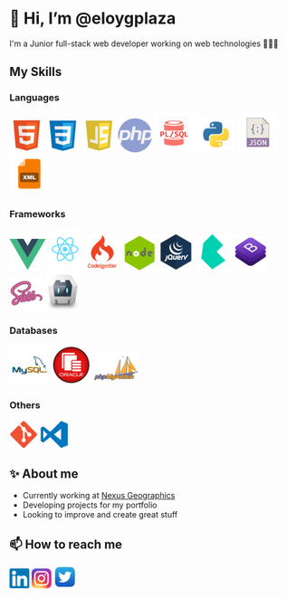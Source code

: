 
# 👋 Hi, I’m @eloygplaza
I'm a Junior full-stack web developer working on web technologies 👨🏻‍💻

## My Skills

### Languages

<!--![java](https://raw.githubusercontent.com/eloygplaza/eloygplaza/a2eb879735bc38995e507dd11cc62413da396e31/images/languages/java.png "Java")-->
![html](https://raw.githubusercontent.com/eloygplaza/eloygplaza/a2eb879735bc38995e507dd11cc62413da396e31/images/languages/html.png "HTML")
![css](https://raw.githubusercontent.com/eloygplaza/eloygplaza/a2eb879735bc38995e507dd11cc62413da396e31/images/languages/css.png "CSS")
![javascript](https://raw.githubusercontent.com/eloygplaza/eloygplaza/a2eb879735bc38995e507dd11cc62413da396e31/images/languages/javascript.png "Javascript")
![php](https://raw.githubusercontent.com/eloygplaza/eloygplaza/a2eb879735bc38995e507dd11cc62413da396e31/images/languages/php.png "PHP")
![plsql](https://raw.githubusercontent.com/eloygplaza/eloygplaza/a2eb879735bc38995e507dd11cc62413da396e31/images/languages/plsql.png "PL\SQL")
![python](https://raw.githubusercontent.com/eloygplaza/eloygplaza/a2eb879735bc38995e507dd11cc62413da396e31/images/languages/python.png "Python")
![json](https://raw.githubusercontent.com/eloygplaza/eloygplaza/a2eb879735bc38995e507dd11cc62413da396e31/images/languages/json.png "JSON")
![xml](https://raw.githubusercontent.com/eloygplaza/eloygplaza/a2eb879735bc38995e507dd11cc62413da396e31/images/languages/xml.png "XML")

### Frameworks

<!--![javaswing](https://raw.githubusercontent.com/eloygplaza/eloygplaza/a2eb879735bc38995e507dd11cc62413da396e31/images/frameworks/javaswing.png "Java Swing")
![javafx](https://raw.githubusercontent.com/eloygplaza/eloygplaza/a2eb879735bc38995e507dd11cc62413da396e31/images/frameworks/javafx.png "Java FX")
![springboot](https://raw.githubusercontent.com/eloygplaza/eloygplaza/a2eb879735bc38995e507dd11cc62413da396e31/images/frameworks/springboot.png "Spring Boot")
![androidstudio](https://raw.githubusercontent.com/eloygplaza/eloygplaza/a2eb879735bc38995e507dd11cc62413da396e31/images/frameworks/androidstudio.png "Android Studio")
![laravel](https://raw.githubusercontent.com/eloygplaza/eloygplaza/a2eb879735bc38995e507dd11cc62413da396e31/images/frameworks/laravel.png "Laravel")-->
![vue](https://raw.githubusercontent.com/eloygplaza/eloygplaza/main/images/frameworks/vue-logo.png "Vue JS")
![react](https://raw.githubusercontent.com/eloygplaza/eloygplaza/a2eb879735bc38995e507dd11cc62413da396e31/images/frameworks/react.png "React JS")
![codeigniter](https://raw.githubusercontent.com/eloygplaza/eloygplaza/main/images/frameworks/codeigniter-logo.png "Codeigniter")
![node](https://raw.githubusercontent.com/eloygplaza/eloygplaza/a2eb879735bc38995e507dd11cc62413da396e31/images/frameworks/nodejs.png "Node JS")
![jquery](https://raw.githubusercontent.com/eloygplaza/eloygplaza/a2eb879735bc38995e507dd11cc62413da396e31/images/frameworks/jquery.png "JQuery")
![bulma](https://raw.githubusercontent.com/eloygplaza/eloygplaza/main/images/frameworks/bulma-logo.png "Bulma")
![bootstrap](https://raw.githubusercontent.com/eloygplaza/eloygplaza/a2eb879735bc38995e507dd11cc62413da396e31/images/frameworks/bootstrap.png "Bootstrap")
![nodesass](https://raw.githubusercontent.com/eloygplaza/eloygplaza/a2eb879735bc38995e507dd11cc62413da396e31/images/frameworks/sass.png "SASS")
![apachecordova](https://raw.githubusercontent.com/eloygplaza/eloygplaza/a2eb879735bc38995e507dd11cc62413da396e31/images/frameworks/apachecordova.png "Apache Cordova")
<!--![semanticui](https://raw.githubusercontent.com/eloygplaza/eloygplaza/a2eb879735bc38995e507dd11cc62413da396e31/images/frameworks/semanticui.png "Semantic UI")-->

### Databases

<!--![mongodb](https://raw.githubusercontent.com/eloygplaza/eloygplaza/a2eb879735bc38995e507dd11cc62413da396e31/images/databases/mongodb.png "MongoDB")-->
![MySQL](https://raw.githubusercontent.com/eloygplaza/eloygplaza/a2eb879735bc38995e507dd11cc62413da396e31/images/databases/mysql.png "MySQL")
![oracle](https://raw.githubusercontent.com/eloygplaza/eloygplaza/a2eb879735bc38995e507dd11cc62413da396e31/images/databases/oracle.png "Oracle SQL")
![phpmyadmin](https://raw.githubusercontent.com/eloygplaza/eloygplaza/a2eb879735bc38995e507dd11cc62413da396e31/images/databases/phpmyadmin.png "PhpMyAdmin")

### Others

![git](https://raw.githubusercontent.com/eloygplaza/eloygplaza/a2eb879735bc38995e507dd11cc62413da396e31/images/others/git.png "Git")
![vscode](https://raw.githubusercontent.com/eloygplaza/eloygplaza/a2eb879735bc38995e507dd11cc62413da396e31/images/others/vscode.png "Visual Studio Code")

## :sparkles: About me

- Currently working at [Nexus Geographics](https://www.linkedin.com/company/nexus-geographics/)
- Developing projects for my portfolio
- Looking to improve and create great stuff
<!--- 👀 I’m interested in ...
- 🌱 I’m currently learning ...
- 💞️ I’m looking to collaborate on ... --->

## 📫 How to reach me
[![linkedin](https://raw.githubusercontent.com/eloygplaza/eloygplaza/a2eb879735bc38995e507dd11cc62413da396e31/images/social/linkedin.png)](https://www.linkedin.com/in/eloygplaza/) 
[![instagram](https://raw.githubusercontent.com/eloygplaza/eloygplaza/a2eb879735bc38995e507dd11cc62413da396e31/images/social/instagram.png)](https://www.instagram.com/eloygplaza/)
[![twitter](https://raw.githubusercontent.com/eloygplaza/eloygplaza/a2eb879735bc38995e507dd11cc62413da396e31/images/social/twiiter.png)](https://twitter.com/eloygplaza)
<!--**Web:** [eloygplaza.github.io](https://eloygplaza.github.io/)<br><br>
**LinkedIn:** [Eloy Garcia](https://www.linkedin.com/in/eloygplaza/)<br><br>
**Instagram:** [@eloygplaza](https://www.instagram.com/eloygplaza/)<br><br>->
<!---
eloygplaza/eloygplaza is a ✨ special ✨ repository because its `README.md` (this file) appears on your GitHub profile.
You can click the Preview link to take a look at your changes.
--->
